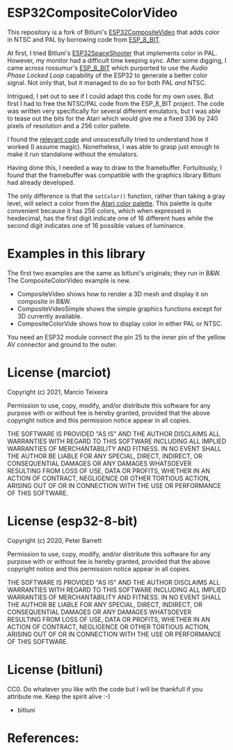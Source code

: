 # ESP32CompositeColorVideo

This repository is a fork of Bitluni's [ESP32CompositeVideo] that adds color in NTSC and PAL
by borrowing code from [ESP_8_BIT].

At first, I tried Bitluni's [ESP32SpaceShooter] that implements color in PAL. However, my
monitor had a difficult time keeping sync. After some digging, I came across rossumur's
[ESP_8_BIT] which purported to use the *Audio Phase Locked Loop* capability of the ESP32
to generate a better color signal. Not only that, but it managed to do so for both PAL
*and* NTSC.

Intrigued, I set out to see if I could adapt this code for my own uses. But first I had to
free the NTSC/PAL code from the ESP_8_BIT project. The code was written very specifically for
several different emulators, but I was able to tease out the bits for the Atari which would
give me a fixed 336 by 240 pixels of resolution and a 256 color pallete.

I found the [relevant code](https://github.com/rossumur/esp_8_bit/blob/master/src/video_out.h)
and unsucessfully tried to understand how it worked (I assume magic). Nonetheless, I was able
to grasp just enough to make it run standalone without the emulators.

Having done this, I needed a way to draw to the framebuffer. Fortuitously, I found that the
framebuffer was compatible with the graphics library Bitluni had already developed.

The only difference is that the `setColor()` function, rather than taking a gray level, will
select a color from the [Atari color palette]. This palette is quite convenient because it has
256 colors, which when expressed in hexdecimal, has the first digit indicate one of 16
different hues while the second digit indicates one of 16 possible values of luminance.

# Examples in this library

The first two examples are the same as bitluni's originals; they run in B&W. The
CompositeColorVideo example is new.

- CompositeVideo shows how to render a 3D mesh and display it on composite in B&W.
- CompositeVideoSimple shows the simple graphics functions except for 3D currently available.
- CompositeColorVide shows how to display color in either PAL or NTSC.

You need an ESP32 module connect the pin 25 to the inner pin of the yellow AV connector
and ground to the outer.

# License (marciot)

Copyright (c) 2021, Marcio Teixeira

Permission to use, copy, modify, and/or distribute this software for
any purpose with or without fee is hereby granted, provided that the
above copyright notice and this permission notice appear in all copies.

THE SOFTWARE IS PROVIDED "AS IS" AND THE AUTHOR DISCLAIMS ALL
WARRANTIES WITH REGARD TO THIS SOFTWARE INCLUDING ALL IMPLIED
WARRANTIES OF MERCHANTABILITY AND FITNESS. IN NO EVENT SHALL THE AUTHOR
BE LIABLE FOR ANY SPECIAL, DIRECT, INDIRECT, OR CONSEQUENTIAL DAMAGES
OR ANY DAMAGES WHATSOEVER RESULTING FROM LOSS OF USE, DATA OR PROFITS,
WHETHER IN AN ACTION OF CONTRACT, NEGLIGENCE OR OTHER TORTIOUS ACTION,
ARISING OUT OF OR IN CONNECTION WITH THE USE OR PERFORMANCE OF THIS
SOFTWARE.

# License (esp32-8-bit)

Copyright (c) 2020, Peter Barrett

Permission to use, copy, modify, and/or distribute this software for
any purpose with or without fee is hereby granted, provided that the
above copyright notice and this permission notice appear in all copies.

THE SOFTWARE IS PROVIDED "AS IS" AND THE AUTHOR DISCLAIMS ALL
WARRANTIES WITH REGARD TO THIS SOFTWARE INCLUDING ALL IMPLIED
WARRANTIES OF MERCHANTABILITY AND FITNESS. IN NO EVENT SHALL THE AUTHOR
BE LIABLE FOR ANY SPECIAL, DIRECT, INDIRECT, OR CONSEQUENTIAL DAMAGES
OR ANY DAMAGES WHATSOEVER RESULTING FROM LOSS OF USE, DATA OR PROFITS,
WHETHER IN AN ACTION OF CONTRACT, NEGLIGENCE OR OTHER TORTIOUS ACTION,
ARISING OUT OF OR IN CONNECTION WITH THE USE OR PERFORMANCE OF THIS
SOFTWARE.

# License (bitluni)

CC0. Do whatever you like with the code but I will be thankfull 
if you attribute me. Keep the spirit alive :-)

- bitluni

# References:

[ESP32CompositeVideo]: https://github.com/marciot/ESP32CompositeVideo
[ESP32SpaceShooter]: https://github.com/bitluni/ESP32SpaceShooter
[ESP_8_BIT]: https://github.com/rossumur/esp_8_bit
[Atari color palette]: http://7800.8bitdev.org/index.php/Atari_7800_Color_Documentation